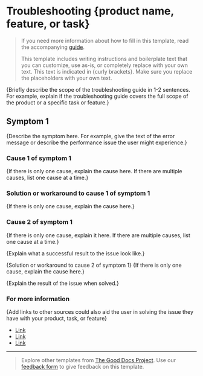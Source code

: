 # Troubleshooting {product name, feature, or task}

> If you need more information about how to fill in this template, read the accompanying [guide](./guide_troubleshooting.md).
>
> This template includes writing instructions and boilerplate text that you can customize, use as-is, or completely replace with your own text. This text is indicated in {curly brackets}. Make sure you replace the placeholders with your own text.

{Briefly describe the scope of the troubleshooting guide in 1-2 sentences. For example, explain if the troubleshooting guide covers the full scope of the product or a specific task or feature.}

## Symptom 1

{Describe the symptom here. For example, give the text of the error message or describe the performance issue the user might experience.}

### Cause 1 of symptom 1

{If there is only one cause, explain the cause here. If there are multiple causes, list one cause at a time.}

### Solution or workaround to cause 1 of symptom 1

{If there is only one cause, explain the cause here.}

### Cause 2 of symptom 1

{If there is only one cause, explain it here. If there are multiple causes, list one cause at a time.}

{Explain what a successful result to the issue look like.}

{Solution or workaround to cause 2 of symptom 1}
{If there is only one cause, explain the cause here.}

{Explain the result of the issue when solved.}

### For more information

{Add links to other sources could also aid the user in solving the issue they have with your product, task, or feature}

* [Link](https://example.com/article1.html)
* [Link](https://example.com/article2.html)
* [Link](https://example.com/article3.html)

---

> Explore other templates from [The Good Docs Project](https://thegooddocsproject.dev/). Use our [feedback form](https://thegooddocsproject.dev/feedback/?template=Troubleshooting) to give feedback on this template.
